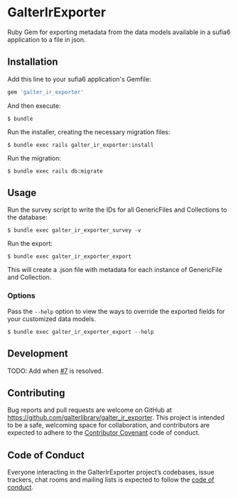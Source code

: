 # GalterIrExporter

Ruby Gem for exporting metadata from the data models available in a sufia6 application to a file in json.

## Installation

Add this line to your sufia6 application's Gemfile:

```ruby
gem 'galter_ir_exporter'
```

And then execute:

    $ bundle

Run the installer, creating the necessary migration files:

    $ bundle exec rails galter_ir_exporter:install

Run the migration:

    $ bundle exec rails db:migrate

## Usage

Run the survey script to write the IDs for all GenericFiles and Collections to the database:

    $ bundle exec galter_ir_exporter_survey -v

Run the export:

    $ bundle exec galter_ir_exporter_export

This will create a .json file with metadata for each instance of GenericFile and Collection.

### Options

Pass the `--help` option to view the ways to override the exported fields for your customized data models.

    $ bundle exec galter_ir_exporter_export --help

## Development

TODO: Add when [#7](https://github.com/galterlibrary/galter_ir_exporter/issues/7) is resolved.

## Contributing

Bug reports and pull requests are welcome on GitHub at https://github.com/galterlibrary/galter_ir_exporter. This project is intended to be a safe, welcoming space for collaboration, and contributors are expected to adhere to the [Contributor Covenant](http://contributor-covenant.org) code of conduct.

## Code of Conduct

Everyone interacting in the GalterIrExporter project’s codebases, issue trackers, chat rooms and mailing lists is expected to follow the [code of conduct](https://github.com/[USERNAME]/galter_ir_exporter/blob/master/CODE_OF_CONDUCT.md).
